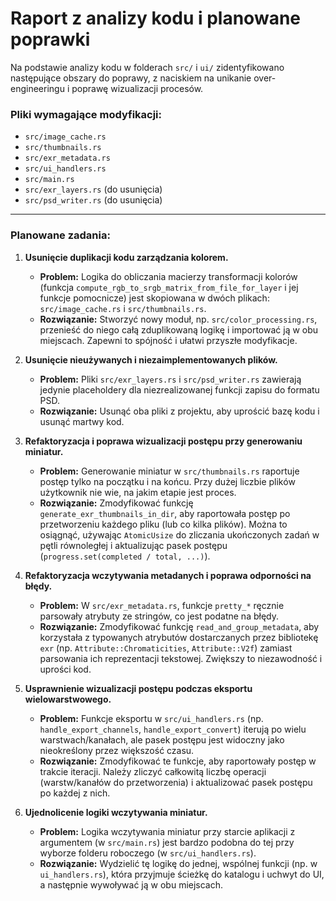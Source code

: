 # Raport z analizy kodu i planowane poprawki

Na podstawie analizy kodu w folderach `src/` i `ui/` zidentyfikowano następujące obszary do poprawy, z naciskiem na unikanie over-engineeringu i poprawę wizualizacji procesów.

### Pliki wymagające modyfikacji:
- `src/image_cache.rs`
- `src/thumbnails.rs`
- `src/exr_metadata.rs`
- `src/ui_handlers.rs`
- `src/main.rs`
- `src/exr_layers.rs` (do usunięcia)
- `src/psd_writer.rs` (do usunięcia)

---

### Planowane zadania:

1.  **Usunięcie duplikacji kodu zarządzania kolorem.**
    - **Problem:** Logika do obliczania macierzy transformacji kolorów (funkcja `compute_rgb_to_srgb_matrix_from_file_for_layer` i jej funkcje pomocnicze) jest skopiowana w dwóch plikach: `src/image_cache.rs` i `src/thumbnails.rs`.
    - **Rozwiązanie:** Stworzyć nowy moduł, np. `src/color_processing.rs`, przenieść do niego całą zduplikowaną logikę i importować ją w obu miejscach. Zapewni to spójność i ułatwi przyszłe modyfikacje.

2.  **Usunięcie nieużywanych i niezaimplementowanych plików.**
    - **Problem:** Pliki `src/exr_layers.rs` i `src/psd_writer.rs` zawierają jedynie placeholdery dla niezrealizowanej funkcji zapisu do formatu PSD.
    - **Rozwiązanie:** Usunąć oba pliki z projektu, aby uprościć bazę kodu i usunąć martwy kod.

3.  **Refaktoryzacja i poprawa wizualizacji postępu przy generowaniu miniatur.**
    - **Problem:** Generowanie miniatur w `src/thumbnails.rs` raportuje postęp tylko na początku i na końcu. Przy dużej liczbie plików użytkownik nie wie, na jakim etapie jest proces.
    - **Rozwiązanie:** Zmodyfikować funkcję `generate_exr_thumbnails_in_dir`, aby raportowała postęp po przetworzeniu każdego pliku (lub co kilka plików). Można to osiągnąć, używając `AtomicUsize` do zliczania ukończonych zadań w pętli równoległej i aktualizując pasek postępu (`progress.set(completed / total, ...)`).

4.  **Refaktoryzacja wczytywania metadanych i poprawa odporności na błędy.**
    - **Problem:** W `src/exr_metadata.rs`, funkcje `pretty_*` ręcznie parsowały atrybuty ze stringów, co jest podatne na błędy.
    - **Rozwiązanie:** Zmodyfikować funkcję `read_and_group_metadata`, aby korzystała z typowanych atrybutów dostarczanych przez bibliotekę `exr` (np. `Attribute::Chromaticities`, `Attribute::V2f`) zamiast parsowania ich reprezentacji tekstowej. Zwiększy to niezawodność i uprości kod.

5.  **Usprawnienie wizualizacji postępu podczas eksportu wielowarstwowego.**
    - **Problem:** Funkcje eksportu w `src/ui_handlers.rs` (np. `handle_export_channels`, `handle_export_convert`) iterują po wielu warstwach/kanałach, ale pasek postępu jest widoczny jako nieokreślony przez większość czasu.
    - **Rozwiązanie:** Zmodyfikować te funkcje, aby raportowały postęp w trakcie iteracji. Należy zliczyć całkowitą liczbę operacji (warstw/kanałów do przetworzenia) i aktualizować pasek postępu po każdej z nich.

6.  **Ujednolicenie logiki wczytywania miniatur.**
    - **Problem:** Logika wczytywania miniatur przy starcie aplikacji z argumentem (w `src/main.rs`) jest bardzo podobna do tej przy wyborze folderu roboczego (w `src/ui_handlers.rs`).
    - **Rozwiązanie:** Wydzielić tę logikę do jednej, wspólnej funkcji (np. w `ui_handlers.rs`), która przyjmuje ścieżkę do katalogu i uchwyt do UI, a następnie wywoływać ją w obu miejscach.
